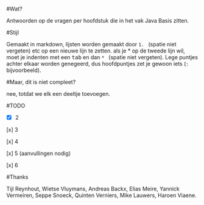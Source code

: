 #Wat?

Antwoorden op de vragen per hoofdstuk die in het vak Java Basis zitten.

#Stijl

Gemaakt in markdown, lijsten worden gemaakt door `1. ` (spatie niet vergeten) etc op een nieuwe lijn te zetten. als je \* op de tweede lijn wil, moet je indenten met een <kbd>tab</kbd> en dan `* ` (spatie niet vergeten). Lege puntjes achter elkaar worden genegeerd, dus hoofdpuntjes zet je gewoon iets (`:` bijvoorbeeld).

#Maar, dit is niet compleet?

nee, totdat we elk een deeltje toevoegen.

#TODO

- [x] 2

[x] 3

[x] 4

[x] 5 (aanvullingen nodig)

[x] 6

#Thanks

Tijl Reynhout, Wietse Vluymans, Andreas Backx, Elias Meire, Yannick Vermeiren, Seppe Snoeck, Quinten Verniers, Mike Lauwers, Haroen Viaene.